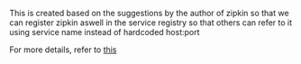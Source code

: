 This is created based on the suggestions by the author of zipkin so that we can register zipkin aswell in the service registry so that others can refer to it using service name instead of hardcoded host:port

For more details, refer to [this](https://github.com/openzipkin/zipkin/issues/1870#issuecomment-432659584)

